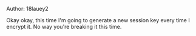 Author: 18lauey2

Okay okay, this time I'm going to generate a new session key every time I encrypt it. No way you're breaking it this time.
